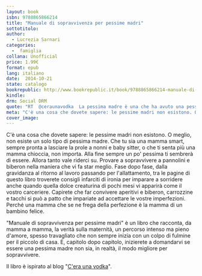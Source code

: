 ```yaml
---
layout: book
isbn: 9788865866214
title: "Manuale di sopravvivenza per pessime madri"
sottotitolo:
author:
  - Lucrezia Sarnari
categories:
  -  famiglia
collana: Unofficial
price: 1.99€
format: epub
lang: italiano
date:  2014-10-21
state: catalogo
bookrepublic: http://www.bookrepublic.it/book/9788865866214-manuale-di-sopravvivenza-per-pessime-madri/
kindle:
drm: Social DRM
quote: "RT  @ceraunavodka  La pessima madre è una che ha avuto una pessima idea, ma la esegue ottimamente"
meta: "C'è una cosa che dovete sapere: le pessime madri non esistono. O meglio, non esiste un solo tipo di pessima madre."
cover_image:
---
```

C'è una cosa che dovete sapere: le pessime madri non esistono. O meglio, non esiste un solo tipo di pessima madre. Che tu sia una mamma smart, sempre pronta a lasciare la prole a nonni e baby sitter, o che ti senta più una mamma chioccia, non importa. Alla fine sempre un po' pessima ti sembrerà di essere. Allora tanto vale riderci su. Provare a sopravvivere a pannolini e biberon nella maniera che vi fa star meglio. Fase dopo fase, dalla gravidanza al ritorno al lavoro passando per l'allattamento, tra le pagine di questo libro troverete consigli infarciti di ironia per imparare a sorridere anche quando quella dolce creaturina di pochi mesi vi apparirà come il vostro carceriere. Capirete che far convivere aperitivi e biberon, carrozzine e tacchi si può a patto che impariate ad accettare le vostre imperfezioni. Perché una mamma che se ne frega della perfezione è la mamma di un bambino felice.

"Manuale di sopravvivenza per pessime madri" è un libro che racconta, da mamma a mamma, la verità sulla maternità, un percorso intenso ma pieno d'amore, spesso travagliato che non sempre inizia con un colpo di fulmine per il piccolo di casa. E, capitolo dopo capitolo, inizierete a domandarvi se essere una pessima madre non sia, in realtà, il modo migliore per sopravvivere.

Il libro è ispirato al blog "<a href="http://www.ceraunavodka.it">C'era una vodka</a>".
